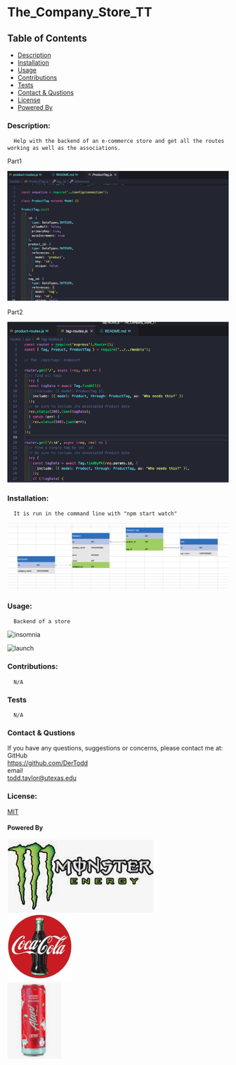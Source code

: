 # The_Company_Store_TT


  ## Table of Contents
  * [Description](#descrip)
  * [Installation](#install)
  * [Usage](#usage)
  * [Contributions](#contri)
  * [Tests](#tests)
  * [Contact & Qustions](#contact)
  * [License](#license)
  * [Powered By](#powered-by)
  <a name='descrip'></a>
  ### Description:
      Help with the backend of an e-commerce store and get all the routes working as well as the associations.

Part1

[![Video1](./assets/images/The_Company_Store.png)]({https://youtu.be/L9_mbWFrpdY} "The_Company_Store_TT_Demo")

Part2

[![Video2](./assets/images/The_Company_Store_2.png)]({https://youtu.be/90wRntYBiL4} "The_Company_Store_TT_Demo")


  <a name='install'></a>
  ### Installation:
      It is run in the command line with "npm start watch"

![diagram](./assets/images/Store.png) 

  <a name='usage'></a>
  ### Usage: 
      Backend of a store

![insomnia](./assets/images/insomnia.gif) 


![launch](./assets/images/getting_started.gif) 



  <a name='contri'></a>
  ### Contributions:
      N/A

  <a name='tests'></a>
  ### Tests
      N/A

  <a name='contact'></a>
  ### Contact & Qustions
  If you have any questions, suggestions or concerns, please contact me at:  
  GitHub  
  https://github.com/DerTodd  
  email  
      todd.taylor@utexas.edu  

  <a name='licnese'></a>
  ### License:
  [MIT](https://opensource.org/licenses/MIT)

  <a name='powered-by'></a>
  #### Powered By
  ![Monster](./assets/images/monster.jpg)  
  ![Coke](./assets/images/coke.jpg)  
  ![Alani Nu](./assets/images/alani_nu.jpg) 
